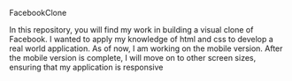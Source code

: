 FacebookClone

In this repository, you will find my work in building a visual clone of Facebook. I wanted to apply my knowledge of html and css to develop a real world application. As of now, I am working on the mobile version. After the mobile version is complete, I will move on to other screen sizes, ensuring that my application is responsive
